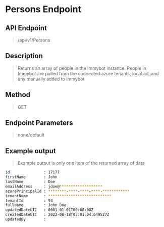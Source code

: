 # Persons Endpoint
## API Endpoint
> /api/v1/Persons
## Description
> Returns an array of people in the Immybot instance. People in Immybot are pulled from the connected azure tenants, local ad, and any manually added to Immybot
## Method
> GET
## Endpoint Parameters
> none/default
## Example output
> Example output is only one item of the returned array of data
```sh
id               : 17177
firstName        : John
lastName         : Doe
emailAddress     : jdoe@*******************
azurePrincipalId : ********-****-****-****-************
tenantName       : ****************************
tenantId         : 94
fullName         : John Doe
updatedDateUTC   : 0001-01-01T00:00:00Z
createdDateUTC   : 2022-08-18T03:01:04.649527Z
updatedBy        :
```